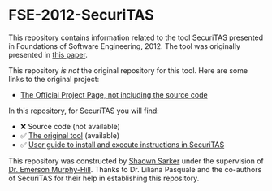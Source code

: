 # FSE-2012-SecuriTAS
This repository contains information related to the tool SecuriTAS presented in Foundations of Software Engineering, 2012. The tool was originally presented in [this paper](http://dl.acm.org/citation.cfm?doid=2393596.2393618).

This repository _is not_ the original repository for this tool. Here are some links to the original project:
* [The Official Project Page, not including the source code](https://code.google.com/p/securitas/)

In this repository, for SecuriTAS you will find:
* :x: Source code (not available)
* :white_check_mark: [The original tool](https://github.com/SoftwareEngineeringToolDemos/FSE-2012-SecuriTAS/blob/master/binaries/Securitas.zip) (available)
* :white_check_mark: [User guide to install and execute instructions in SecuriTAS](https://github.com/SoftwareEngineeringToolDemos/FSE-2012-SecuriTAS/blob/master/User%20guide.pdf)

This repository was constructed by [Shaown Sarker](https://github.com/shaowns) under the supervision of [Dr. Emerson Murphy-Hill](https://github.com/CaptainEmerson). Thanks to Dr. Liliana Pasquale and the co-authors of SecuriTAS for their help in establishing this repository.

